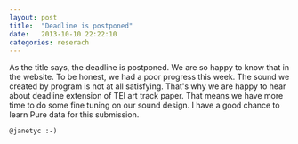 ```yaml
---
layout: post
title:  "Deadline is postponed"
date:   2013-10-10 22:22:10
categories: reserach
---
```

As the title says, the deadline is postponed. We are so happy to know that in the website. To be honest, we had a poor progress this week. The sound we created by program is not at all satisfying. That's why we are happy to hear about deadline extension of TEI art track paper. That means we have more time to do some fine tuning on our sound design. I have a good chance to learn Pure data for this submission.


`@janetyc :-)`

